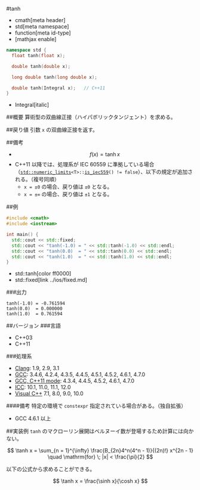 #tanh
* cmath[meta header]
* std[meta namespace]
* function[meta id-type]
* [mathjax enable]

```cpp
namespace std {
  float tanh(float x);

  double tanh(double x);

  long double tanh(long double x);

  double tanh(Integral x);   // C++11
}
```
* Integral[italic]

##概要
算術型の双曲線正接（ハイパボリックタンジェント）を求める。


##戻り値
引数 `x` の双曲線正接を返す。


##備考
- $$ f(x) = \tanh x $$
- C++11 以降では、処理系が IEC 60559 に準拠している場合（[`std::numeric_limits`](../limits/numeric_limits.md)`<T>::`[`is_iec559`](../limits/numeric_limits/is_iec559.md)`() != false`）、以下の規定が追加される。（複号同順）
	- `x = ±0` の場合、戻り値は `±0` となる。
	- `x = ±∞` の場合、戻り値は `±1` となる。


##例
```cpp
#include <cmath>
#include <iostream>

int main() {
  std::cout << std::fixed;
  std::cout << "tanh(-1.0) = " << std::tanh(-1.0) << std::endl;
  std::cout << "tanh(0.0)  = " << std::tanh(0.0) << std::endl;
  std::cout << "tanh(1.0)  = " << std::tanh(1.0) << std::endl;
}
```
* std::tanh[color ff0000]
* std::fixed[link ../ios/fixed.md]

###出力
```
tanh(-1.0) = -0.761594
tanh(0.0)  = 0.000000
tanh(1.0)  = 0.761594
```

##バージョン
###言語
- C++03
- C++11

###処理系
- [Clang](/implementation.md#clang): 1.9, 2.9, 3.1
- [GCC](/implementation.md#gcc): 3.4.6, 4.2.4, 4.3.5, 4.4.5, 4.5.1, 4.5.2, 4.6.1, 4.7.0
- [GCC, C++11 mode](/implementation.md#gcc): 4.3.4, 4.4.5, 4.5.2, 4.6.1, 4.7.0
- [ICC](/implementation.md#icc): 10.1, 11.0, 11.1, 12.0
- [Visual C++](/implementation.md#visual_cpp) 7.1, 8.0, 9.0, 10.0

####備考
特定の環境で `constexpr` 指定されている場合がある。（独自拡張）
- GCC 4.6.1 以上

##実装例
`tanh` のマクローリン展開はベルヌーイ数が登場するため計算には向かない。

$$ \tanh x = \sum_{n = 1}^{\infty} \frac{B_{2n}4^n(4^n - 1)}{(2n)!} x^{2n - 1} \quad \mathrm{for} \; |x| < \frac{\pi}{2} $$

以下の公式から求めることができる。

$$ \tanh x = \frac{\sinh x}{\cosh x} $$

